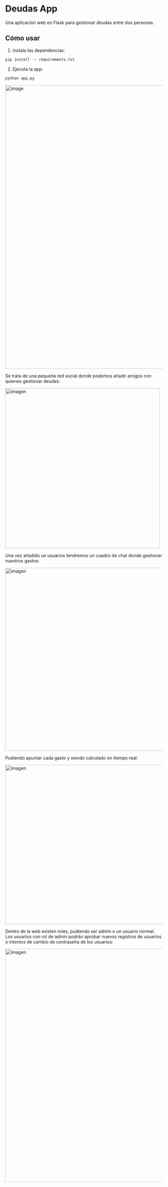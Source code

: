 # Deudas App

Una aplicación web en Flask para gestionar deudas entre dos personas.

## Cómo usar

1. Instala las dependencias:
```bash
pip install -r requirements.txt
```

2. Ejecuta la app:
```bash
python app.py
```

<img width="985" height="908" alt="image" src="https://github.com/user-attachments/assets/e7c67a96-b556-4185-bf70-f363686657a8" />

Se trata de una pequeña red social donde podemos añadir amigos con quienes gestionar deudas:

<img width="495" height="513" alt="imagen" src="https://github.com/user-attachments/assets/b00fccb4-d164-4263-bd62-d68105a33c37" />

Una vez añadido un usuarios tendremos un cuadro de chat donde gestionar nuestros gastos:

<img width="929" height="586" alt="imagen" src="https://github.com/user-attachments/assets/0450e014-95c8-42a9-afb7-2da98bde1b96" />

Pudiendo apuntar cada gasto y siendo calculado en tiempo real:

<img width="866" height="510" alt="imagen" src="https://github.com/user-attachments/assets/7e5c3ff6-b7cd-4777-a94f-493294a0cf10" />

Dentro de la web existen roles, pudiendo ser admin o un usuario normal. Los usuarios con rol de admin podrán aprobar nuevos registros de usuarios o intentos de cambio de contraseña de los usuarios:

<img width="1323" height="746" alt="imagen" src="https://github.com/user-attachments/assets/3d4864e9-a51d-4d80-9420-164168b2a6f9" />

